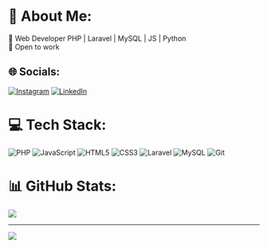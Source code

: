 # 💫 About Me:
🔭 Web Developer PHP | Laravel | MySQL | JS | Python<br>🌟 Open to work


## 🌐 Socials:
[![Instagram](https://img.shields.io/badge/Instagram-%23E4405F.svg?logo=Instagram&logoColor=white)](https://instagram.com/dave.ldf) [![LinkedIn](https://img.shields.io/badge/LinkedIn-%230077B5.svg?logo=linkedin&logoColor=white)](https://linkedin.com/in/davi-ldf) 

# 💻 Tech Stack:
![PHP](https://img.shields.io/badge/php-%23777BB4.svg?style=for-the-badge&logo=php&logoColor=white) ![JavaScript](https://img.shields.io/badge/javascript-%23323330.svg?style=for-the-badge&logo=javascript&logoColor=%23F7DF1E) ![HTML5](https://img.shields.io/badge/html5-%23E34F26.svg?style=for-the-badge&logo=html5&logoColor=white) ![CSS3](https://img.shields.io/badge/css3-%231572B6.svg?style=for-the-badge&logo=css3&logoColor=white) ![Laravel](https://img.shields.io/badge/laravel-%23FF2D20.svg?style=for-the-badge&logo=laravel&logoColor=white) ![MySQL](https://img.shields.io/badge/mysql-4479A1.svg?style=for-the-badge&logo=mysql&logoColor=white) ![Git](https://img.shields.io/badge/git-%23F05033.svg?style=for-the-badge&logo=git&logoColor=white)
# 📊 GitHub Stats:
![](https://github-readme-streak-stats.herokuapp.com/?user=davi-ldf&theme=omni&hide_border=false)<br/>


---
[![](https://visitcount.itsvg.in/api?id=davi-ldf&icon=0&color=10)](https://visitcount.itsvg.in)

<!-- Proudly created with GPRM ( https://gprm.itsvg.in ) -->
